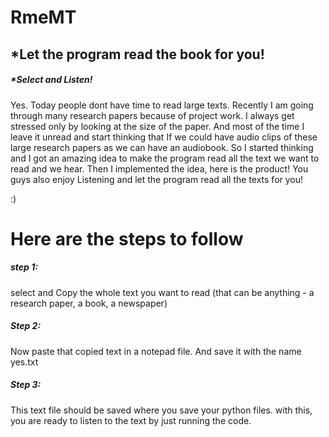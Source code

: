 # RmeMT


## *Let the program read the book for you!
##### *Select and Listen!

Yes.
Today people dont have time to read large texts.
Recently I am going through many research papers because of project work. I always get stressed only by looking at the size of the paper.
And most of the time I leave it unread and start thinking that If we could have audio clips of these large research papers as we can have an audiobook.
So I started thinking and I got an amazing idea to make the program read all the text we want to read and we hear.
Then I implemented the idea, here is the product!
You guys also enjoy Listening and let the program read all the texts for you!

:)

# Here are the steps to follow
##### step 1:
select and Copy the whole text you want to read (that can be anything - a research paper, a book, a newspaper) 

##### Step 2: 
Now paste that copied text in a notepad file. And
 save it with the name yes.txt

##### Step 3: 
This text file should be saved where you save your python files.
with this, you are ready to listen to the text by just running the code.


